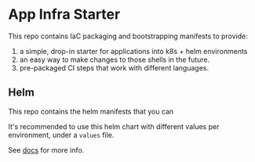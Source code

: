 # App Infra Starter

This repo contains IaC packaging and bootstrapping manifests to provide:

1. a simple, drop-in starter for applications into k8s + helm environments
2. an easy way to make changes to those shells in the future.
3. pre-packaged CI steps that work with different languages.

## Helm

This repo contains the helm manifests that you can

It's recommended to use this helm chart with different values per environment, under a `values` file.

See [docs](./docs) for more info.